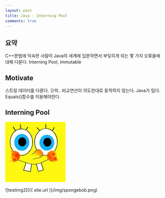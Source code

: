 ```yaml
---
layout: post
title: Java - Interning Pool
comments: true
---
```

## 요약
C++문법에 익숙한 사람이 Java의 세계에 입문하면서 부딪히게 되는 몇 가지 오류들에 대해 다룬다.
Interning Pool, immutable

## Motivate
스트링 데이터를 다룬다.
으억.. 비교연산이 의도한대로 동작하지 않는다. Java가 밉다.
Equals()함수를 이용해야한다.

## Interning Pool

![testimg1](https://github.com/hibbah/hibbah.github.io/blob/master/img/spongebob.png)

![testimg2]({{ site.url }}/img/spongebob.png)


